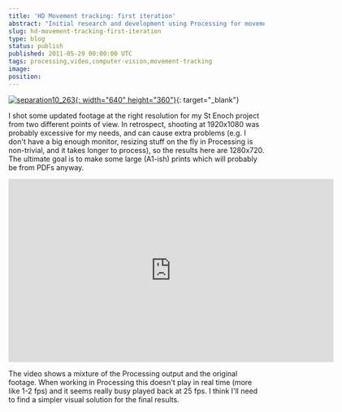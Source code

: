 ```yaml
---
title: 'HD Movement tracking: first iteration'
abstract: "Initial research and development using Processing for movement tracking."
slug: hd-movement-tracking-first-iteration
type: blog
status: publish
published: 2011-05-29 00:00:00 UTC
tags: processing,video,computer-vision,movement-tracking
image: 
position: 
---
```


[![separation10\_263](https://farm3.static.flickr.com/2044/5771709425_fbea6c2fb3_z.jpg){:
width="640" height="360"}][1]{: target="_blank"}

I shot some updated footage at the right resolution for my St Enoch
project from two different points of view. In retrospect, shooting at
1920x1080 was probably excessive for my needs, and can cause extra
problems (e.g. I don\'t have a big enough monitor, resizing stuff on the
fly in Processing is non-trivial, and it takes longer to process), so
the results here are 1280x720. The ultimate goal is to make some large
(A1-ish) prints which will probably be from PDFs anyway.

<iframe src="https://player.vimeo.com/video/24357611" width="640"
height="360" frameborder="0" webkitallowfullscreen=""
mozallowfullscreen="" allowfullscreen=""></iframe>

The video shows a mixture of the Processing output and the original
footage. When working in Processing this doesn\'t play in real time
(more like 1-2 fps) and it seems really busy played back at 25 fps. I
think I\'ll need to find a simpler visual solution for the final
results.



[1]: https://www.flickr.com/photos/53111802@N05/5771709425/

